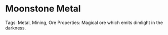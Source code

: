 # Moonstone Metal

Tags: Metal, Mining, Ore
Properties: Magical ore which emits dimlight in the darkness.
